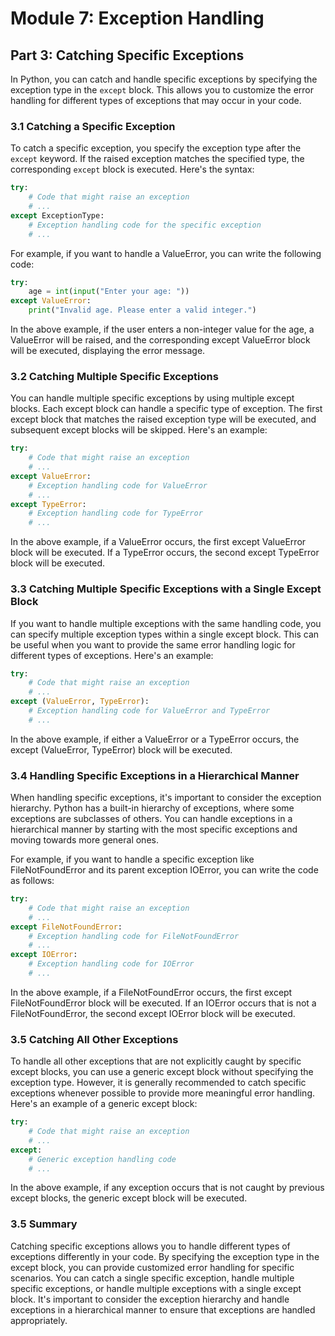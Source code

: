 # Module 7: Exception Handling

## Part 3: Catching Specific Exceptions

In Python, you can catch and handle specific exceptions by specifying the exception type in the `except` block. This allows you
to customize the error handling for different types of exceptions that may occur in your code.

### 3.1 Catching a Specific Exception

To catch a specific exception, you specify the exception type after the `except` keyword. If the raised exception matches the
specified type, the corresponding `except` block is executed. Here's the syntax:

```python
try:
    # Code that might raise an exception
    # ...
except ExceptionType:
    # Exception handling code for the specific exception
    # ...
```

For example, if you want to handle a ValueError, you can write the following code:

```python
try:
    age = int(input("Enter your age: "))
except ValueError:
    print("Invalid age. Please enter a valid integer.")
```

In the above example, if the user enters a non-integer value for the age, a ValueError will be raised, and the corresponding except
ValueError block will be executed, displaying the error message.

### 3.2 Catching Multiple Specific Exceptions

You can handle multiple specific exceptions by using multiple except blocks. Each except block can handle a specific type of exception. 
The first except block that matches the raised exception type will be executed, and subsequent except blocks will be skipped. Here's an example:

```python
try:
    # Code that might raise an exception
    # ...
except ValueError:
    # Exception handling code for ValueError
    # ...
except TypeError:
    # Exception handling code for TypeError
    # ...
```

In the above example, if a ValueError occurs, the first except ValueError block will be executed. If a TypeError occurs, the second 
except TypeError block will be executed.

### 3.3 Catching Multiple Specific Exceptions with a Single Except Block

If you want to handle multiple exceptions with the same handling code, you can specify multiple exception types within a single
except block. This can be useful when you want to provide the same error handling logic for different types of exceptions. 
Here's an example:

```python
try:
    # Code that might raise an exception
    # ...
except (ValueError, TypeError):
    # Exception handling code for ValueError and TypeError
    # ...
```

In the above example, if either a ValueError or a TypeError occurs, the except (ValueError, TypeError) block will be executed.

### 3.4 Handling Specific Exceptions in a Hierarchical Manner

When handling specific exceptions, it's important to consider the exception hierarchy. Python has a built-in hierarchy of exceptions,
 where some exceptions are subclasses of others. You can handle exceptions in a hierarchical manner by starting with the most specific
  exceptions and moving towards more general ones.

For example, if you want to handle a specific exception like FileNotFoundError and its parent exception IOError, you can write 
the code as follows:

```python
try:
    # Code that might raise an exception
    # ...
except FileNotFoundError:
    # Exception handling code for FileNotFoundError
    # ...
except IOError:
    # Exception handling code for IOError
    # ...
```

In the above example, if a FileNotFoundError occurs, the first except FileNotFoundError block will be executed. If an IOError
occurs that is not a FileNotFoundError, the second except IOError block will be executed.

### 3.5 Catching All Other Exceptions

To handle all other exceptions that are not explicitly caught by specific except blocks, you can use a generic except block 
without specifying the exception type. However, it is generally recommended to catch specific exceptions whenever possible 
to provide more meaningful error handling. Here's an example of a generic except block:

```python
try:
    # Code that might raise an exception
    # ...
except:
    # Generic exception handling code
    # ...
```

In the above example, if any exception occurs that is not caught by previous except blocks, the generic except block will be executed.

### 3.5 Summary

Catching specific exceptions allows you to handle different types of exceptions differently in your code. By specifying 
the exception type in the except block, you can provide customized error handling for specific scenarios. You can catch a single
specific exception, handle multiple specific exceptions, or handle multiple exceptions with a single except block. 
It's important to consider the exception hierarchy and handle exceptions in a hierarchical manner to ensure that exceptions 
are handled appropriately.
